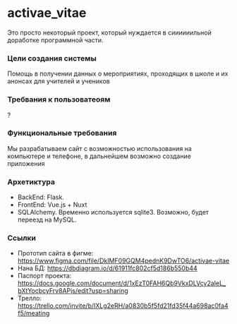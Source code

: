# activae_vitae
Это просто некоторый проект, который нуждается в сиииииильной доработке программной части.


### Цели создания системы
Помощь в получении данных о мероприятиях, проходящих в школе и их анонсах для учителей и учеников

### Требвания к пользоватеоям
?

### Функциональные требования
Мы разрабатываем сайт с возможностью использования на компьютере и телефоне, в дальнейшем возможно создание приложения

### Архетиктура
- BackEnd: Flask.
- FrontEnd: Vue.js + Nuxt
- SQLAlchemy. Временно используется sqlite3. Возможно, будет переезд на MySQL.

### Ссылки
- Прототип сайта в фигме: https://www.figma.com/file/DkIMF09GQM4pednK9DwTO6/activae-vitae
- Нана БД: https://dbdiagram.io/d/61911fc802cf5d186b550b44
- Паспорт проекта: https://docs.google.com/document/d/1xEzT0FAH6Qb9VkxDLVcy2aIeL_bXtYocbcyFrv8APjs/edit?usp=sharing
- Трелло: https://trello.com/invite/b/IXLg2eRH/a0830b5f5fd21fd35f44a698ac0fa4f5/meating
